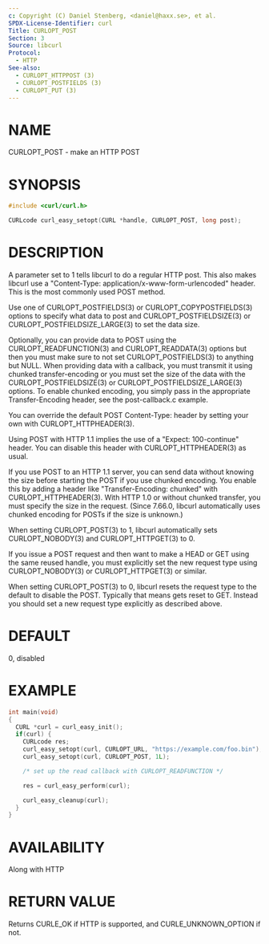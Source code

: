 ```yaml
---
c: Copyright (C) Daniel Stenberg, <daniel@haxx.se>, et al.
SPDX-License-Identifier: curl
Title: CURLOPT_POST
Section: 3
Source: libcurl
Protocol:
  - HTTP
See-also:
  - CURLOPT_HTTPPOST (3)
  - CURLOPT_POSTFIELDS (3)
  - CURLOPT_PUT (3)
---
```


# NAME

CURLOPT_POST - make an HTTP POST

# SYNOPSIS

~~~c
#include <curl/curl.h>

CURLcode curl_easy_setopt(CURL *handle, CURLOPT_POST, long post);
~~~

# DESCRIPTION

A parameter set to 1 tells libcurl to do a regular HTTP post. This also makes
libcurl use a "Content-Type: application/x-www-form-urlencoded" header. This
is the most commonly used POST method.

Use one of CURLOPT_POSTFIELDS(3) or CURLOPT_COPYPOSTFIELDS(3)
options to specify what data to post and CURLOPT_POSTFIELDSIZE(3) or
CURLOPT_POSTFIELDSIZE_LARGE(3) to set the data size.

Optionally, you can provide data to POST using the
CURLOPT_READFUNCTION(3) and CURLOPT_READDATA(3) options but then
you must make sure to not set CURLOPT_POSTFIELDS(3) to anything but
NULL. When providing data with a callback, you must transmit it using chunked
transfer-encoding or you must set the size of the data with the
CURLOPT_POSTFIELDSIZE(3) or CURLOPT_POSTFIELDSIZE_LARGE(3)
options. To enable chunked encoding, you simply pass in the appropriate
Transfer-Encoding header, see the post-callback.c example.

You can override the default POST Content-Type: header by setting your own
with CURLOPT_HTTPHEADER(3).

Using POST with HTTP 1.1 implies the use of a "Expect: 100-continue" header.
You can disable this header with CURLOPT_HTTPHEADER(3) as usual.

If you use POST to an HTTP 1.1 server, you can send data without knowing the
size before starting the POST if you use chunked encoding. You enable this by
adding a header like "Transfer-Encoding: chunked" with
CURLOPT_HTTPHEADER(3). With HTTP 1.0 or without chunked transfer, you
must specify the size in the request. (Since 7.66.0, libcurl automatically
uses chunked encoding for POSTs if the size is unknown.)

When setting CURLOPT_POST(3) to 1, libcurl automatically sets
CURLOPT_NOBODY(3) and CURLOPT_HTTPGET(3) to 0.

If you issue a POST request and then want to make a HEAD or GET using the same
reused handle, you must explicitly set the new request type using
CURLOPT_NOBODY(3) or CURLOPT_HTTPGET(3) or similar.

When setting CURLOPT_POST(3) to 0, libcurl resets the request type to the
default to disable the POST. Typically that means gets reset to GET. Instead
you should set a new request type explicitly as described above.

# DEFAULT

0, disabled

# EXAMPLE

~~~c
int main(void)
{
  CURL *curl = curl_easy_init();
  if(curl) {
    CURLcode res;
    curl_easy_setopt(curl, CURLOPT_URL, "https://example.com/foo.bin");
    curl_easy_setopt(curl, CURLOPT_POST, 1L);

    /* set up the read callback with CURLOPT_READFUNCTION */

    res = curl_easy_perform(curl);

    curl_easy_cleanup(curl);
  }
}
~~~

# AVAILABILITY

Along with HTTP

# RETURN VALUE

Returns CURLE_OK if HTTP is supported, and CURLE_UNKNOWN_OPTION if not.
